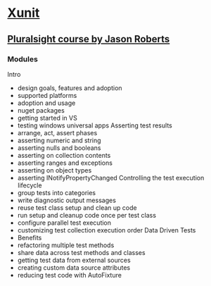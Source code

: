# [Xunit](https://xunit.github.io/)

## [Pluralsight course by Jason Roberts](https://www.pluralsight.com/courses/xunitdotnet2-dotnet-code-testing)
### Modules
Intro
- design goals, features and adoption
- supported platforms
- adoption and usage
- nuget packages
- getting started in VS
- testing windows universal apps
Asserting test results
- arrange, act, assert phases
- asserting numeric and string
- asserting nulls and booleans
- asserting on collection contents
- asserting ranges and exceptions
- asserting on object types
- asserting INotifyPropertyChanged
Controlling the test execution lifecycle
- group tests into categories
- write diagnostic output messages
- reuse test class setup and clean up code
- run setup and cleanup code once per test class
- configure parallel test execution
- customizing test collection execution order
Data Driven Tests
- Benefits
- refactoring multiple test methods
- share data across test methods and classes
- getting test data from external sources
- creating custom data source attributes
- reducing test code with AutoFixture
